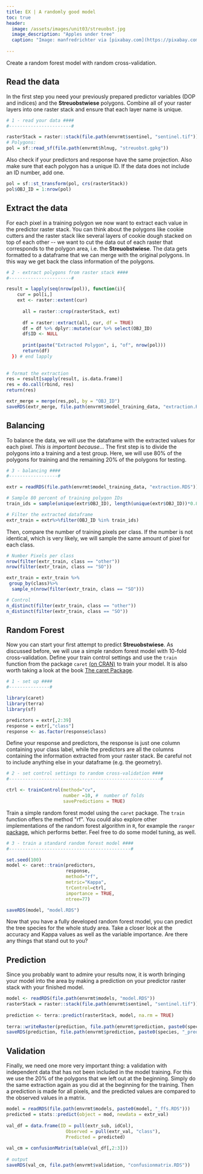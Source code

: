 ```yaml
---
title: EX | A randomly good model
toc: true
header:
  image: /assets/images/unit03/streuobst.jpg
  image_description: "Apples under tree"
  caption: "Image: manfredrichter via [pixabay.com](https://pixabay.com/de/photos/%C3%A4pfel-streuobst-obstbaum-apfelbaum-3684775/)"
 
---
```

Create a random forest model with random cross-validation.

## Read the data
In the first step you need your previously prepared predictor variables (DOP and indices) and the **Streuobstwiese** polygons. Combine all of your raster layers into one raster stack and ensure that each layer name is unique. 

```r
# 1 - read your data ####
#-----------------------#

rasterStack = raster::stack(file.path(envrmt$sentinel, "sentinel.tif"))
# Polygons:
pol = sf::read_sf(file.path(envrmt$hlnug, "streuobst.gpkg"))
``` 
Also check if your predictors and response have the same projection. Also make sure that each polygon has a unique ID. If the data does not include an ID number, add one.

```r
pol = sf::st_transform(pol, crs(rasterStack))
pol$OBJ_ID = 1:nrow(pol)
```
 
## Extract the data 
For each pixel in a training polygon we now want to extract each value in the predictor raster stack. You can think about the polygons like cookie cutters and the raster stack like several layers of cookie dough stacked on top of each other -- we want to cut the data out of each raster that corresponds to the polygon area, i.e. the **Streuobstwiese**. The data gets formatted to a dataframe that we can merge with the original polygons. In this way we get back the class information of the polygons.

```r
# 2 - extract polygons from raster stack ####
#-----------------------#

result = lapply(seq(nrow(pol)), function(i){
	cur = pol[i,]
    ext <- raster::extent(cur)
    
      all = raster::crop(rasterStack, ext)
      
      df = raster::extract(all, cur, df = TRUE)
      df = df %>% dplyr::mutate(cur %>% select(OBJ_ID)
      df$ID <- NULL
      
      print(paste("Extracted Polygon", i, "of", nrow(pol)))
      return(df)
  }) # end lapply
  
  
# format the extraction
res = result[sapply(result, is.data.frame)]
res = do.call(rbind, res)
return(res)

extr_merge = merge(res,pol, by = "OBJ_ID")
saveRDS(extr_merge, file.path(envrmt$model_training_data, "extraction.RDS"))
```

## Balancing
To balance the data, we will use the dataframe with the extracted values for each pixel. *This is important because...* The first step is to divide the polygons into a training and a test group. Here, we will use 80% of the polygons for training and the remaining 20% of the polygons for testing. 

```r
# 3 - balancing ####
#------------------#

extr = readRDS(file.path(envrmt$model_training_data, "extraction.RDS"))

# Sample 80 percent of training polygon IDs
train_ids = sample(unique(extr$OBJ_ID), length(unique(extr$OBJ_ID))*0.8)

# Filter the extracted dataframe
extr_train = extr%>%filter(OBJ_ID %in% train_ids)
```
Then, compare the number of training pixels per class. If the number is not identical, which is very likely, we will sample the same amount of pixel for each class.

```r
# Number Pixels per class
nrow(filter(extr_train, class == "other"))
nrow(filter(extr_train, class == "SO"))

extr_train = extr_train %>% 
 group_by(class)%>%
  sample_n(nrow(filter(extr_train, class == "SO")))

# Control
n_distinct(filter(extr_train, class == "other"))
n_distinct(filter(extr_train, class == "SO"))
```

## Random Forest
Now you can start your first attempt to predict **Streuobstwiese**. As discussed before, we will use a simple random forest model with 10-fold cross-validation. Define your train control settings and use the `train` function from the package `caret` [(on CRAN)]( https://cran.r-project.org/web/packages/caret/index.html) to train your model. It is also worth taking a look at the book [The caret Package]( https://topepo.github.io/caret/).

```r
# 1 - set up ####
#---------------#

library(caret)
library(terra)
library(sf)

predictors = extr[,2:39]
response = extr[,"class"]
response <- as.factor(response$class)
```

Define your response and predictors, the response is just one column containing your class label, while the predictors are all the columns containing the information extracted from your raster stack. Be careful not to include anything else in your dataframe (e.g. the geometry).

```r
# 2 - set control settings to random cross-validation ####
#--------------------------------------------------------#

ctrl <- trainControl(method="cv",
                     number =10, #  number of folds
                     savePredictions = TRUE)
```

Train a simple random forest model using the `caret` package. The `train` function offers the method "rf". You could also explore other implementations of the random forest algorithm in `R`, for example the `ranger` [package](https://cran.r-project.org/web/packages/ranger/index.html), which performs better. Feel free to do some model tuning, as well.

```r
# 3 - train a standard random forest model ####
#---------------------------------------------#

set.seed(100)
model <- caret::train(predictors,
                      response,
                      method="rf",
                      metric="Kappa",
                      trControl=ctrl,
                      importance = TRUE,
                      ntree=77)

saveRDS(model, "model.RDS")
```

Now that you have a fully developed random forest model, you can predict the tree species for the whole study area. Take a closer look at the accuracy and Kappa values as well as the variable importance. Are there any things that stand out to you?

## Prediction
Since you probably want to admire your results now, it is worth bringing your model into the area by making a prediction on your predictor raster stack with your finished model.

```r
model <- readRDS(file.path(envrmt$models, "model.RDS"))
rasterStack = raster::stack(file.path(envrmt$sentinel, "sentinel.tif"))
   
prediction <- terra::predict(rasterStack, model, na.rm = TRUE)
   
terra::writeRaster(prediction, file.path(envrmt$prediction, paste0(species, "_pred.tif")), overwrite = TRUE)
saveRDS(prediction, file.path(envrmt$prediction, paste0(species, "_pred.RDS")))
```

## Validation
Finally, we need one more very important thing: a validation with independent data that has not been included in the model training. For this we use the 20% of the polygons that we left out at the beginning. Simply do the same extraction again as you did at the beginning for the training. Then a prediction is made for all pixels, and the predicted values are compared to the observed values in a matrix.

```r
model = readRDS(file.path(envrmt$models, paste0(model, "_ffs.RDS")))
predicted = stats::predict(object = mod, newdata = extr_val)
  
val_df = data.frame(ID = pull(extr_sub, idCol),
                      Observed = pull(extr_val, "class"), 
                      Predicted = predicted)
  
val_cm = confusionMatrix(table(val_df[,2:3]))
  
# output
saveRDS(val_cm, file.path(envrmt$validation, "confusionmatrix.RDS"))
```